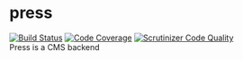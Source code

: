 # press
[![Build Status](https://travis-ci.org/delboy1978uk/press.png?branch=master)](https://travis-ci.org/delboy1978uk/press) [![Code Coverage](https://scrutinizer-ci.com/g/delboy1978uk/press/badges/coverage.png?b=master)](https://scrutinizer-ci.com/g/delboy1978uk/press/?branch=master) [![Scrutinizer Code Quality](https://scrutinizer-ci.com/g/delboy1978uk/press/badges/quality-score.png?b=master)](https://scrutinizer-ci.com/g/delboy1978uk/press/?branch=master) <br />
Press is a CMS backend